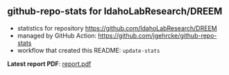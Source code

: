 ## github-repo-stats for IdahoLabResearch/DREEM

- statistics for repository https://github.com/IdahoLabResearch/DREEM
- managed by GitHub Action: https://github.com/jgehrcke/github-repo-stats
- workflow that created this README: `update-stats`

**Latest report PDF**: [report.pdf](https://github.com/idaholab/repository-statistics/raw/main/IdahoLabResearch/DREEM/latest-report/report.pdf)

